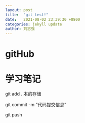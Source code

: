 ```yaml
---
layout: post
title:  "git test!"
date:   2021-08-02 23:39:30 +0800
categories: jekyll update
author: 刘志强
---
```


# gitHub

# 学习笔记

git add . 本的存储

git commit -m "代码提交信息"

git push
